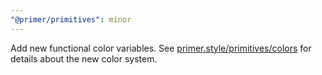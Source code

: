 ```yaml
---
"@primer/primitives": minor
---
```


Add new functional color variables. See [primer.style/primitives/colors](https://primer.style/primitives/colors) for details about the new color system.
